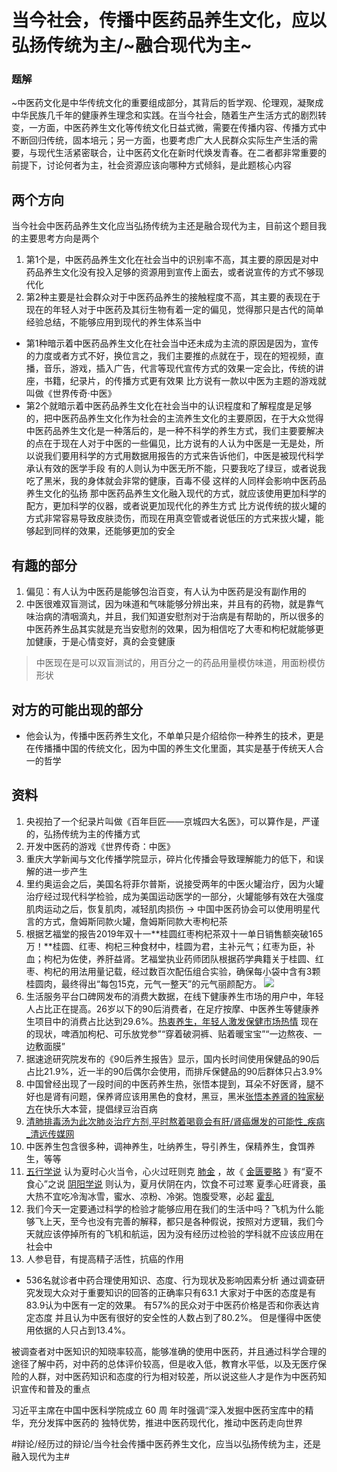 # 当今社会，传播中医药品养生文化，应以弘扬传统为主/~融合现代为主~
### 题解
~中医药文化是中华传统文化的重要组成部分，其背后的哲学观、伦理观，凝聚成中华民族几千年的健康养生理念和实践。在当今社会，随着生产生活方式的剧烈转变，一方面，中医药养生文化等传统文化日益式微，需要在传播内容、传播方式中不断回归传统，固本培元；另一方面，也要考虑广大人民群众实际生产生活的需要，与现代生活紧密联合，让中医药文化在新时代焕发青春。在二者都非常重要的前提下，讨论何者为主，社会资源应该向哪种方式倾斜，是此题核心内容

## 两个方向
当今社会中医药品养生文化应当弘扬传统为主还是融合现代为主，目前这个题目我的主要思考方向是两个
1. 第1个是，中医药品养生文化在社会当中的识别率不高，其主要的原因是对中药品养生文化没有投入足够的资源用到宣传上面去，或者说宣传的方式不够现代化
2. 第2种主要是社会群众对于中医药品养生的接触程度不高，其主要的表现在于现在的年轻人对于中医药及其衍生物有着一定的偏见，觉得那只是古代的简单经验总结，不能够应用到现代的养生体系当中
* 第1种暗示着中医药品养生文化在社会当中还未成为主流的原因是因为，宣传的力度或者方式不好，换位言之，我们主要推的点就在于，现在的短视频，直播，音乐，游戏，插入广告，代言等现代宣传方式的效果一定会比，传统的讲座，书籍，纪录片，的传播方式更有效果
比方说有一款以中医为主题的游戏就叫做《世界传奇·中医》
* 第2个就暗示着中医药品养生文化在社会当中的认识程度和了解程度是足够的，把中医药品养生文化作为社会的主流养生文化的主要原因，在于大众觉得中医药品养生文化是一种落后的，是一种不科学的养生方式，我们主要要解决的点在于现在人对于中医的一些偏见，比方说有的人认为中医是一无是处，所以说我们要用科学的方式用数据用报告的方式来告诉他们，中医是被现代科学承认有效的医学手段
有的人则认为中医无所不能，只要我吃了绿豆，或者说我吃了黑米，我的身体就会非常的健康，百毒不侵
这样的人同样会影响中医药品养生文化的弘扬
那中医药品养生文化融入现代的方式，就应该使用更加科学的配方，更加科学的仪器，或者说更加现代化的养生方式
比方说传统的拔火罐的方式非常容易导致皮肤烫伤，而现在用真空管或者说低压的方式来拔火罐，能够起到同样的效果，还能够更加的安全





## 有趣的部分
1. 偏见：有人认为中医药是能够包治百变，有人认为中医药是没有副作用的
2. 中医很难双盲测试，因为味道和气味能够分辨出来，并且有的药物，就是靠气味治病的清咽滴丸，并且，我们知道安慰剂对于治病是有帮助的，所以很多的中医药养生品其实就是充当安慰剂的效果，因为相信吃了大枣和枸杞就能够更加健康，于是心情变好，真的会变健康
> 中医现在是可以双盲测试的，用百分之一的药品用量模仿味道，用面粉模仿形状  


## 对方的可能出现的部分
* 他会认为，传播中医药养生文化，不单单只是介绍给你一种养生的技术，更是在传播播中国的传统文化，因为中国的养生文化里面，其实是基于传统天人合一的哲学


## 资料
1. 央视拍了一个纪录片叫做《百年巨匠——京城四大名医》，可以算作是，严谨的，弘扬传统为主的传播方式
2. 开发中医药的游戏《世界传奇：中医》
3. 重庆大学新闻与文化传播学院显示，碎片化传播会导致理解能力的低下，和误解的进一步产生
4. 里约奥运会之后，美国名将菲尔普斯，说接受两年的中医火罐治疗，因为火罐治疗经过现代科学检验，成为美国运动医学的一部分，火罐能够有效在大强度肌肉运动之后，恢复肌肉，减轻肌肉损伤 -> 中国中医药协会可以使用明星代言的方式，詹姆斯同款火罐，詹姆斯同款大枣枸杞茶
5. 根据艺福堂的报告2019年双十一**桂圆红枣枸杞茶双十一单日销售额突破165万！**桂圆、红枣、枸杞三种食材中，桂圆为君，主补元气；红枣为臣，补血；枸杞为佐使，养肝益肾。艺福堂执业药师团队根据药学典籍关于桂圆、红枣、枸杞的用法用量记载，经过数百次配伍组合实验，确保每小袋中含有3颗桂圆肉，最终得出“每包15克，元气一整天”的元气丽颜配方。
![](%E5%BD%93%E4%BB%8A%E7%A4%BE%E4%BC%9A%EF%BC%8C%E4%BC%A0%E6%92%AD%E4%B8%AD%E5%8C%BB%E8%8D%AF%E5%93%81%E5%85%BB%E7%94%9F%E6%96%87%E5%8C%96%EF%BC%8C%E5%BA%94%E4%BB%A5%E5%BC%98%E6%89%AC%E4%BC%A0%E7%BB%9F%E4%B8%BA%E4%B8%BB~%E8%9E%8D%E5%90%88%E7%8E%B0%E4%BB%A3%E4%B8%BA%E4%B8%BB~/20191115105252_9249.jpg)
6. 生活服务平台口碑网发布的消费大数据，在线下健康养生市场的用户中，年轻人占比正在提高。26岁以下的90后消费者，在足疗按摩、中医养生等健康养生项目中的消费占比达到29.6%。[热衷养生，年轻人激发保健市场热情](https://new.qq.com/rain/a/20191009A047R8)
现在的现状，啤酒加枸杞、可乐放党参”“穿着破洞裤、贴着暖宝宝”“一边熬夜、一边敷面膜”
8. 据速途研究院发布的《90后养生报告》显示，国内长时间使用保健品的90后占比21.9%，近一半的90后偶尔会使用，而排斥保健品的90后群体只占3.9%
9. 中国曾经出现了一段时间的中医药养生热，张悟本提到，耳朵不好医肾，腿不好也是肾有问题，保养肾应该用黑色的食材，黑豆，黑米[张悟本养肾的独家秘方](https://www.mgtv.com/b/293577/3190022.html?showId=3189873)在快乐大本营，提倡绿豆治百病
10. [清肺排毒汤为此次肺炎治疗方剂,平时熬着喝竟会有肝/肾癌爆发的可能性_疾病_清远传媒网](http://www.gdqynews.com/health/jibing/20200208/381435.html)
11. 中医养生包含很多种，调神养生，吐纳养生，导引养生，保精养生，食饵养生，等等
12.  [五行学说](https://baike.baidu.com/item/%E4%BA%94%E8%A1%8C%E5%AD%A6%E8%AF%B4/2655372) 认为夏时心火当令，心火过旺则克 [肺金](https://baike.baidu.com/item/%E8%82%BA%E9%87%91/1981535) ，故《 [金匮要略](https://baike.baidu.com/item/%E9%87%91%E5%8C%AE%E8%A6%81%E7%95%A5/3011294) 》有“夏不食心”之说
 [阴阳学说](https://baike.baidu.com/item/%E9%98%B4%E9%98%B3%E5%AD%A6%E8%AF%B4/2655139) 则认为，夏月伏阴在内，饮食不可过寒
夏季心旺肾衰，虽大热不宜吃冷淘冰雪，蜜水、凉粉、冷粥。饱腹受寒，必起 [霍乱](https://baike.baidu.com/item/%E9%9C%8D%E4%B9%B1/795009) 
14. 我们今天一定要通过科学的检验才能够应用在我们的生活中吗？飞机为什么能够飞上天，至今也没有完善的解释，都只是各种假说，按照对方逻辑，我们今天就应该停掉所有的飞机和航运，因为没有经历过检验的学科就不应该应用在社会中
15. 人参皂苷，有提高精子活性，抗癌的作用

* 536名就诊者中药合理使用知识、态度、行为现状及影响因素分析
通过调查研究发现大众对于重要知识的回答的正确率只有63.1
大家对于中医的态度是有83.9认为中医有一定的效果。
有57%的民众对于中医药价格是否和你表达肯定态度
并且认为中医有很好的安全性的人数占到了80.2%。
但是懂得中医使用依据的人只占到13.4%。

被调查者对中医知识的知晓率较高，能够准确的使用中医药，并且通过科学合理的途径了解中药，对中药的总体评价较高，但是收入低，教育水平低，以及无医疗保险的人群，对中医药知识和态度的行为相对较差，所以说这些人才是作为中医药知识宣传和普及的重点

习近平主席在中国中医科学院成立 60 周 
年时强调“深入发掘中医药宝库中的精华，充分发挥中医药的 
独特优势，推进中医药现代化，推动中医药走向世界


#辩论/经历过的辩论/当今社会传播中医药养生文化，应当以弘扬传统为主，还是融入现代为主#












